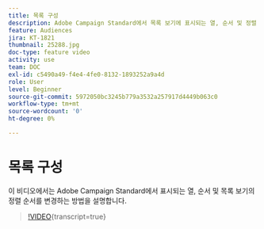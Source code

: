 ```yaml
---
title: 목록 구성
description: Adobe Campaign Standard에서 목록 보기에 표시되는 열, 순서 및 정렬 순서를 변경하는 방법을 알아봅니다.
feature: Audiences
jira: KT-1821
thumbnail: 25288.jpg
doc-type: feature video
activity: use
team: DOC
exl-id: c5490a49-f4e4-4fe0-8132-1893252a9a4d
role: User
level: Beginner
source-git-commit: 5972050bc3245b779a3532a257917d4449b063c0
workflow-type: tm+mt
source-wordcount: '0'
ht-degree: 0%

---
```


# 목록 구성

이 비디오에서는 Adobe Campaign Standard에서 표시되는 열, 순서 및 목록 보기의 정렬 순서를 변경하는 방법을 설명합니다.

>[!VIDEO](https://video.tv.adobe.com/v/25288/?learn=on){transcript=true}
